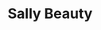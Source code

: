 ---
title: "Sally Beauty"
url: /portland/sally-beauty-northeast-glisan-street/
shop: Friseurbedarf
---